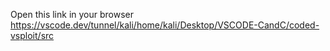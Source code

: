 

Open this link in your browser https://vscode.dev/tunnel/kali/home/kali/Desktop/VSCODE-CandC/coded-vsploit/src

